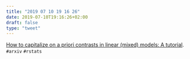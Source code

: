 ```yaml
---
title: "2019 07 10 19 16 26"
date: 2019-07-10T19:16:26+02:00
draft: false
type: "tweet"
---
```

[How to capitalize on a priori contrasts in linear (mixed) models: A tutorial](https://arxiv.org/abs/1807.10451). `#arxiv` `#rstats`
